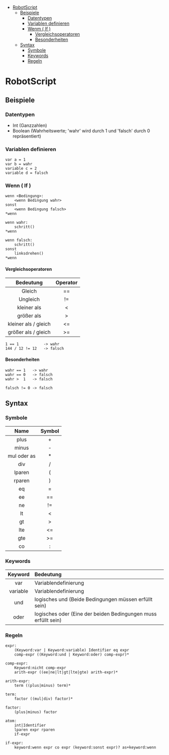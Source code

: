 
- [RobotScript](#robotscript)
  - [Beispiele](#beispiele)
    - [Datentypen](#datentypen)
    - [Variablen definieren](#variablen-definieren)
    - [Wenm ( If )](#wenn--if-)
      - [Vergleichsoperatoren](#vergleichsoperatoren)
      - [Besonderheiten](#besonderheiten)
  - [Syntax](#syntax)
    - [Symbole](#symbole)
    - [Keywords](#keywords)
    - [Regeln](#regeln)

# RobotScript

## Beispiele

### Datentypen

- Int (Ganzzahlen)
- Boolean (Wahrheitswerte; 'wahr' wird durch 1 und 'falsch' durch 0 repräsentiert)

### Variablen definieren

`var a = 1`  
`var b = wahr`  
`variable c = 2`  
`variable d = falsch`

### Wenn ( If )
```
wenn <Bedingung>:
    <wenn Bedingung wahr>
sonst
    <wenn Bedingung falsch>
*wenn

wenn wahr:
    schritt()
*wenn

wenn falsch:
    schritt()
sonst
    linksdrehen()
*wenn
```
#### Vergleichsoperatoren
|Bedeutung|Operator|
|:---:|:---:|
|Gleich|==|
|Ungleich|!=|
|kleiner als|<|
|größer als|>|
|kleiner als / gleich|<=|
|größer als / gleich|>=|

```
1 == 1           -> wahr
144 / 12 != 12   -> falsch
```

#### Besonderheiten

```
wahr == 1   -> wahr
wahr == 0   -> falsch
wahr >  1   -> falsch

falsch != 0 -> falsch
```

## Syntax

### Symbole
|Name|Symbol|
|:---:|:---:|
|plus|+|
|minus|-|
|mul oder as|*|
|div|/|
|lparen|(|
|rparen|)|
|eq|=|
|ee|==|
|ne|!=|
|lt|<|
|gt|>|
|lte|<=|
|gte|>=|
|co|:|

### Keywords
|Keyword|Bedeutung|
|:---:|:---|
|var|Variablendefinierung|
|variable|Variablendefinierung|
|und|logisches und (Beide Bedingungen müssen erfüllt sein)|
|oder|logisches oder (Eine der beiden Bedingungen muss erfüllt sein)|

### Regeln
```
expr:
    (Keyword:var | Keyword:variable) Identifier eq expr
    comp-expr ((Keyword:und | Keyword:oder) comp-expr)*

comp-expr:
    Keyword:nicht comp-expr
    arith-expr ((ee|ne|lt|gt|lte|gte) arith-expr)*

arith-expr:
    term ((plus|minus) term)*

term:
    factor ((mul|div) factor)*

factor:
    (plus|minus) factor

atom:
    int|Identifier
    lparen expr rparen
    if-expr

if-expr:
    keyword:wenn expr co expr (keyword:sonst expr)? as+keyword:wenn
```
